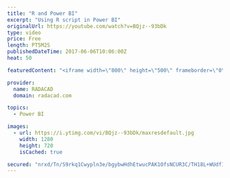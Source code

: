 ```yaml
---
title: "R and Power BI"
excerpt: "Using R script in Power BI"
originalUrl: https://youtube.com/watch?v=BQjz--93bDk
type: video
price: Free
length: PT5M2S
publishedDateTime: 2017-06-06T10:06:00Z
heat: 50

featuredContent: "<iframe width=\"800\" height=\"500\" frameborder=\"0\" src=\"https://www.youtube.com/embed/BQjz--93bDk\" allow=\"accelerometer; autoplay; encrypted-media; gyroscope; picture-in-picture\" allowfullscreen></iframe>"

provider:
  name: RADACAD
  domain: radacad.com

topics:
  - Power BI

images:
  - url: https://i.ytimg.com/vi/BQjz--93bDk/maxresdefault.jpg
    width: 1280
    height: 720
    isCached: true

secured: "nrxd/Tn/S9rkq1Cwypln3e/bgybwHdhEtwucPAK1OfsNCUR3C/TH18L+WUdf1nrdYKNk7PXsXC/nO0jPW8N+sQ8/Z2y+GOu/Q+JORlg1u/rJigz/bPT4u2Oxcvg3UXdhi2BEXZq431lpdudxFwvH69zXXFgvlla9yqE97qMtcmAKEuQ82IzjGxJaaQK/j+K3RpVJHO1yrlqdNsFPQrA+4Y3A6Bg7y28PwACbwjeVT65MAvSHeTQ9+RLxtsVMyw19GoFl2z5mE+1ydhZl9U/yia2Gx6R7UVs4ZrVaXEfD6zyTdJQom3f0Dp/C9SLYrH3BtqBHfuyJWbz3QoBAhPzrCiu/CUusxNI5ltYAnHYZkfGqjMhSW8CvmKRqXcbTnREcpFNSsDd7/JNy3yCbAPKvO7HcVagkGnIjghDd81CvPf4=;bVuQ3EWk03CwESST496RQA=="
---
```



